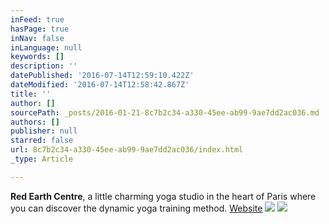 ```yaml
---
inFeed: true
hasPage: true
inNav: false
inLanguage: null
keywords: []
description: ''
datePublished: '2016-07-14T12:59:10.422Z'
dateModified: '2016-07-14T12:58:42.867Z'
title: ''
author: []
sourcePath: _posts/2016-01-21-8c7b2c34-a330-45ee-ab99-9ae7dd2ac036.md
authors: []
publisher: null
starred: false
url: 8c7b2c34-a330-45ee-ab99-9ae7dd2ac036/index.html
_type: Article

---
```

**Red Earth Centre**, a little charming yoga studio in the heart of Paris where you can discover the dynamic yoga training method. [Website][0]
![](https://the-grid-user-content.s3-us-west-2.amazonaws.com/665bcaa9-a85c-4134-addb-7a0ba6cf53a0.jpg)
![](https://s3-us-west-2.amazonaws.com/the-grid-img/p/8a3d468972a93de46f77805095d5b1895fdaf926.jpg)

[0]: http://www.redearthcentre.com/